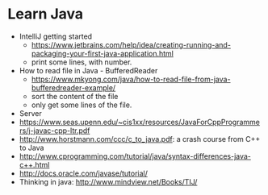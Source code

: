 # Learn Java
* IntelliJ getting started
  * https://www.jetbrains.com/help/idea/creating-running-and-packaging-your-first-java-application.html
  * print some lines, with number.
* How to read file in Java - BufferedReader
  * https://www.mkyong.com/java/how-to-read-file-from-java-bufferedreader-example/
  * sort the content of the file
  * only get some lines of the file.
* Server
* https://www.seas.upenn.edu/~cis1xx/resources/JavaForCppProgrammers/j-javac-cpp-ltr.pdf
* http://www.horstmann.com/ccc/c_to_java.pdf: a crash course from C++ to Java
* http://www.cprogramming.com/tutorial/java/syntax-differences-java-c++.html
* http://docs.oracle.com/javase/tutorial/
* Thinking in java: http://www.mindview.net/Books/TIJ/
